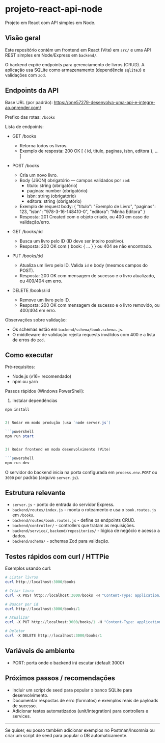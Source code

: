 # projeto-react-api-node

Projeto em React com API simples em Node.

## Visão geral

Este repositório contém um frontend em React (Vite) em `src/` e uma API REST simples em Node/Express em `backend/`.

O backend expõe endpoints para gerenciamento de livros (CRUD). A aplicação usa SQLite como armazenamento (dependência `sqlite3`) e validações com `zod`.

## Endpoints da API

Base URL (por padrão): <https://one57279-desenvolva-uma-api-e-integre-ao.onrender.com/>

Prefixo das rotas: `/books`

Lista de endpoints:

- GET /books
  - Retorna todos os livros.
  - Exemplo de resposta: 200 OK
  [ { id, titulo, paginas, isbn, editora }, ... ]

- POST /books
  - Cria um novo livro.
  - Body (JSON) obrigatório — campos validados por `zod`:
    - titulo: string (obrigatório)
    - paginas: number (obrigatório)
    - isbn: string (obrigatório)
    - editora: string (obrigatório)
  - Exemplo de request body:
  {
   "titulo": "Exemplo de Livro",
   "paginas": 123,
   "isbn": "978-3-16-148410-0",
   "editora": "Minha Editora"
  }
  - Resposta: 201 Created com o objeto criado, ou 400 em caso de validação/erro.

- GET /books/:id
  - Busca um livro pelo ID (ID deve ser inteiro positivo).
  - Resposta: 200 OK com { book: { ... } } ou 404 se não encontrado.

- PUT /books/:id
  - Atualiza um livro pelo ID. Valida `id` e body (mesmos campos do POST).
  - Resposta: 200 OK com mensagem de sucesso e o livro atualizado, ou 400/404 em erro.

- DELETE /books/:id
  - Remove um livro pelo ID.
  - Resposta: 200 OK com mensagem de sucesso e o livro removido, ou 400/404 em erro.

Observações sobre validação:

- Os schemas estão em `backend/schema/book.schema.js`.
- O middleware de validação rejeita requests inválidos com 400 e a lista de erros do `zod`.

## Como executar

Pré-requisitos:

- Node.js (v16+ recomendado)
- npm ou yarn

Passos rápidos (Windows PowerShell):

1) Instalar dependências

```powershell
npm install


2) Rodar em modo produção (usa `node server.js`)

```powershell
npm run start


3) Rodar frontend em modo desenvolvimento (Vite)

```powershell
npm run dev
```

O servidor do backend inicia na porta configurada em `process.env.PORT` ou `3000` por padrão (arquivo `server.js`).

## Estrutura relevante

- `server.js` - ponto de entrada do servidor Express.
- `backend/routes/index.js` - monta o roteamento e usa o `book.routes.js` em `/books`.
- `backend/routes/book.routes.js` - define os endpoints CRUD.
- `backend/controller/` - controllers que tratam as requisições.
- `backend/service/`, `backend/repositories/` - lógica de negócio e acesso a dados.
- `backend/schema/` - schemas Zod para validação.

## Testes rápidos com curl / HTTPie

Exemplos usando curl:

```powershell
# Listar livros
curl http://localhost:3000/books

# Criar livro
curl -X POST http://localhost:3000/books -H "Content-Type: application/json" -d '{"titulo":"Meu Livro","paginas":200,"isbn":"123","editora":"Editora X"}'

# Buscar por id
curl http://localhost:3000/books/1

# Atualizar
curl -X PUT http://localhost:3000/books/1 -H "Content-Type: application/json" -d '{"titulo":"Meu Livro 2","paginas":210,"isbn":"1234","editora":"Editora X"}'

# Deletar
curl -X DELETE http://localhost:3000/books/1
```

## Variáveis de ambiente

- PORT: porta onde o backend irá escutar (default 3000)

## Próximos passos / recomendações

- Incluir um script de seed para popular o banco SQLite para desenvolvimento.
- Documentar respostas de erro (formatos) e exemplos reais de payloads de sucesso.
- Adicionar testes automatizados (unit/integration) para controllers e services.

---

Se quiser, eu posso também adicionar exemplos no Postman/Insomnia ou criar um script de seed para popular o DB automaticamente.
